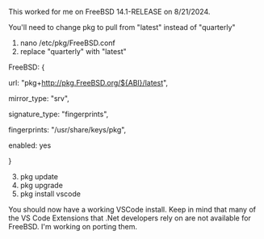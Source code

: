 This worked for me on FreeBSD 14.1-RELEASE on 8/21/2024.

You'll need to change pkg to pull from "latest" instead of "quarterly"
1. nano /etc/pkg/FreeBSD.conf
2. replace "quarterly" with "latest"

FreeBSD: {

  url: "pkg+http://pkg.FreeBSD.org/${ABI}/latest",
  
  mirror_type: "srv",
  
  signature_type: "fingerprints",
  
  fingerprints: "/usr/share/keys/pkg",
  
  enabled: yes
  
}

3. pkg update
4. pkg upgrade
5. pkg install vscode

You should now have a working VSCode install.
Keep in mind that many of the VS Code Extensions that .Net developers rely on are not available for FreeBSD.
I'm working on porting them.

